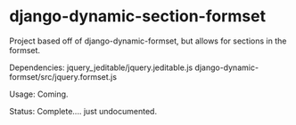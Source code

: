django-dynamic-section-formset
==============================

Project based off of django-dynamic-formset, but allows for sections in the formset.

Dependencies:
jquery_jeditable/jquery.jeditable.js
django-dynamic-formset/src/jquery.formset.js

Usage:
Coming.

Status:
Complete.... just undocumented.
